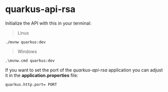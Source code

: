 # quarkus-api-rsa

Initialize the API with this in your terminal:
> Linux
```
./mvnw quarkus:dev
```
> Windows
```
.\mvnw.cmd quarkus:dev
```
If you want to set the port of the _quarkus-api-rsa_ application you can adjust it in the **application.properties** file:
```
quarkus.http.port= PORT
```
